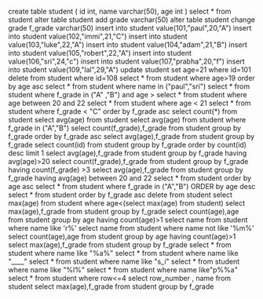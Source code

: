 create table student (
id int,
name varchar(50),
age int
)
select * from student
alter table student add grade varchar(50)
alter table student change grade f_grade varchar(50)
insert into student value(101,"paul",20,"A")
insert into student value(102,"immi",21,"C")
insert into student value(103,"luke",22,"A")
insert into student value(104,"adam",21,"B")
insert into student value(105,"robert",22,"A")
insert into student value(106,"sri",24,"c")
insert into student value(107,"prabha",20,"f")
insert into student value(109,"lal",29,"A")
update student set age=21 where id=101
delete from student where id=108
select * from student where age>19 order by age asc
select * from student where name in ("paul","sri")
select * from student where f_grade in ("A" ,"B") and age >
select * from student where age between 20 and 22
select * from student where age < 21
select * from student where f_grade < "C" order by f_grade asc
select count(*) from student
select avg(age) from student 
select avg(age) from student where f_grade in ("A","B")
select count(f_grade),f_grade from student group  by f_grade order by f_grade asc
select avg(age),f_grade from student group by f_grade
select count(id) from student group by f_grade order by count(id) desc limit 1
select avg(age),f_grade from student group by f_grade having avg(age)>20
select count(f_grade),f_grade from student group by f_grade having count(f_grade) >3
select avg(age),f_grade from student group by f_grade having avg(age) between 20 and 22
select * from student order by age asc
select * from student where f_grade in ("A","B") ORDER by age desc
select * from student order by f_grade asc 
delete from student 
select max(age) from student where age<(select max(age) from student)
select max(age),f_grade from student group by f_grade
select count(age),age from student group by age having count(age)>1
select name from student where name like 'r%'
select name from student where name not like '%m%'
select count(age),age from student group by age having count(age)>1
select max(age),f_grade from student group by f_grade 
select * from student where name like "%a%"
select * from student where name like "____"
select * from student where name  like "s_i" 
select * from student where name like "%l%" 
select * from student where name like"p%%a"
select * from student where row<=4
select row_number , name from student
select max(age),f_grade from student group by f_grade
